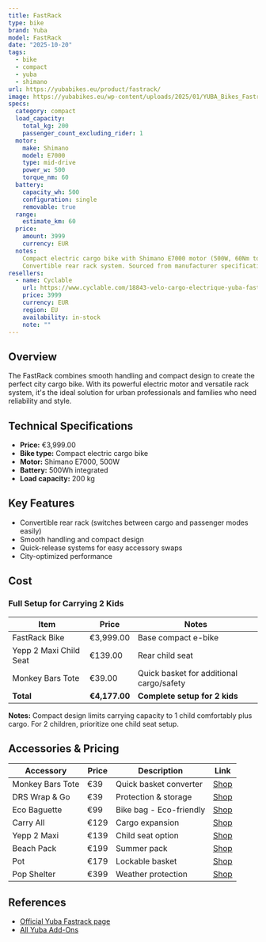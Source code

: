 ```yaml
---
title: FastRack
type: bike
brand: Yuba
model: FastRack
date: "2025-10-20"
tags:
  - bike
  - compact
  - yuba
  - shimano
url: https://yubabikes.eu/product/fastrack/
image: https://yubabikes.eu/wp-content/uploads/2025/01/YUBA_Bikes_Fastrack_3_4Sideview_Espresso_Studio_WEB.jpg
specs:
  category: compact
  load_capacity:
    total_kg: 200
    passenger_count_excluding_rider: 1
  motor:
    make: Shimano
    model: E7000
    type: mid-drive
    power_w: 500
    torque_nm: 60
  battery:
    capacity_wh: 500
    configuration: single
    removable: true
  range:
    estimate_km: 60
  price:
    amount: 3999
    currency: EUR
  notes:
    Compact electric cargo bike with Shimano E7000 motor (500W, 60Nm torque).
    Convertible rear rack system. Sourced from manufacturer specifications.
resellers:
  - name: Cyclable
    url: https://www.cyclable.com/18843-velo-cargo-electrique-yuba-fastrack-v2.html
    price: 3999
    currency: EUR
    region: EU
    availability: in-stock
    note: ""
---
```


## Overview

The FastRack combines smooth handling and compact design to create the perfect city cargo bike. With its powerful electric motor and versatile rack system, it's the ideal solution for urban professionals and families who need reliability and style.

## Technical Specifications

- **Price:** €3,999.00
- **Bike type:** Compact electric cargo bike
- **Motor:** Shimano E7000, 500W
- **Battery:** 500Wh integrated
- **Load capacity:** 200 kg

## Key Features

- Convertible rear rack (switches between cargo and passenger modes easily)
- Smooth handling and compact design
- Quick-release systems for easy accessory swaps
- City-optimized performance

## Cost

### Full Setup for Carrying 2 Kids

| Item                   | Price         | Notes                                    |
| ---------------------- | ------------- | ---------------------------------------- |
| FastRack Bike          | €3,999.00     | Base compact e-bike                      |
| Yepp 2 Maxi Child Seat | €139.00       | Rear child seat                          |
| Monkey Bars Tote       | €39.00        | Quick basket for additional cargo/safety |
| **Total**              | **€4,177.00** | **Complete setup for 2 kids**            |

**Notes:** Compact design limits carrying capacity to 1 child comfortably plus cargo. For 2 children, prioritize one child seat setup.

## Accessories & Pricing

| Accessory        | Price | Description             | Link                                                   |
| ---------------- | ----- | ----------------------- | ------------------------------------------------------ |
| Monkey Bars Tote | €39   | Quick basket converter  | [Shop](https://yubabikes.eu/product/monkey-bars-tote/) |
| DRS Wrap & Go    | €39   | Protection & storage    | [Shop](https://yubabikes.eu/product/drs-wrap-go/)      |
| Eco Baguette     | €99   | Bike bag - Eco-friendly | [Shop](https://yubabikes.eu/product/eco-baguette/)     |
| Carry All        | €129  | Cargo expansion         | [Shop](https://yubabikes.eu/product/carry-all/)        |
| Yepp 2 Maxi      | €139  | Child seat option       | [Shop](https://yubabikes.eu/product/yepp-2-maxi/)      |
| Beach Pack       | €199  | Summer pack             | [Shop](https://yubabikes.eu/product/beach-pack/)       |
| Pot              | €179  | Lockable basket         | [Shop](https://yubabikes.eu/product/pot/)              |
| Pop Shelter      | €399  | Weather protection      | [Shop](https://yubabikes.eu/product/pop-shelter/)      |

## References

- [Official Yuba Fastrack page](https://yubabikes.eu/product/fastrack/)
- [All Yuba Add-Ons](https://yubabikes.eu/shop/add-ons/)
